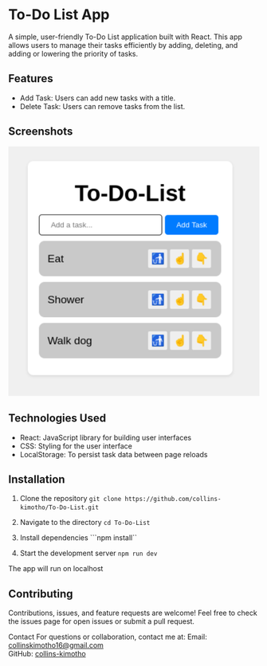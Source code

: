 # To-Do List App

A simple, user-friendly To-Do List application built with React. This app allows users to manage their tasks efficiently by adding, deleting, and adding or lowering the priority of tasks.

## Features
* Add Task: Users can add new tasks with a title.
* Delete Task: Users can remove tasks from the list.

## Screenshots
![alt text](image.png)

## Technologies Used
* React: JavaScript library for building user interfaces
* CSS: Styling for the user interface
* LocalStorage: To persist task data between page reloads

## Installation
1. Clone the repository
```git clone https://github.com/collins-kimotho/To-Do-List.git ```

2. Navigate to the directory
```cd To-Do-List```

3. Install dependencies
```npm install``

4. Start the development server
```npm run dev```

The app will run on localhost

## Contributing
Contributions, issues, and feature requests are welcome!
Feel free to check the issues page for open issues or submit a pull request.


Contact
For questions or collaboration, contact me at:
Email: [collinskimotho16@gmail.com](collinskimotho16@gmail.com) <br>
GitHub: [collins-kimotho](https://github.com/collins-kimotho/)